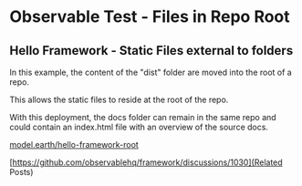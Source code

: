 # Observable Test - Files in Repo Root

## Hello Framework - Static Files external to folders

In this example, the content of the "dist" folder are moved into the root of a repo.

This allows the static files to reside at the root of the repo.

With this deployment, the docs folder can remain in the same repo and could contain an index.html file with an overview of the source docs.

[model.earth/hello-framework-root](https://model.earth/hello-framework-root)

[https://github.com/observablehq/framework/discussions/1030](Related Posts)

